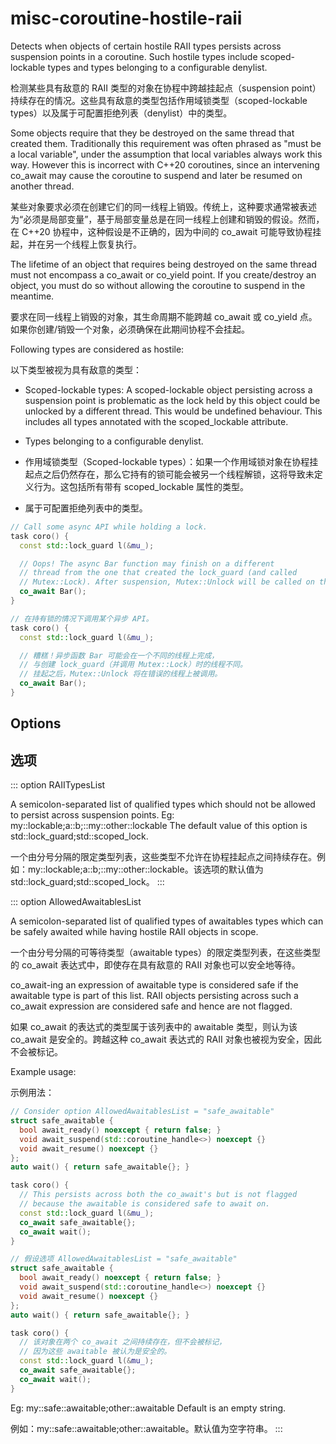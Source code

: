 # misc-coroutine-hostile-raii

Detects when objects of certain hostile RAII types persists across suspension points in a coroutine. Such hostile types include scoped-lockable types and types belonging to a configurable denylist.

检测某些具有敌意的 RAII 类型的对象在协程中跨越挂起点（suspension point）持续存在的情况。这些具有敌意的类型包括作用域锁类型（scoped-lockable types）以及属于可配置拒绝列表（denylist）中的类型。

Some objects require that they be destroyed on the same thread that created them. Traditionally this requirement was often phrased as "must be a local variable", under the assumption that local variables always work this way. However this is incorrect with C++20 coroutines, since an intervening co_await may cause the coroutine to suspend and later be resumed on another thread.

某些对象要求必须在创建它们的同一线程上销毁。传统上，这种要求通常被表述为“必须是局部变量”，基于局部变量总是在同一线程上创建和销毁的假设。然而，在 C++20 协程中，这种假设是不正确的，因为中间的 co_await 可能导致协程挂起，并在另一个线程上恢复执行。

The lifetime of an object that requires being destroyed on the same thread must not encompass a co_await or co_yield point. If you create/destroy an object, you must do so without allowing the coroutine to suspend in the meantime.

要求在同一线程上销毁的对象，其生命周期不能跨越 co_await 或 co_yield 点。如果你创建/销毁一个对象，必须确保在此期间协程不会挂起。

Following types are considered as hostile:

以下类型被视为具有敌意的类型：

- Scoped-lockable types: A scoped-lockable object persisting across a suspension point is problematic as the lock held by this object could be unlocked by a different thread. This would be undefined behaviour. This includes all types annotated with the scoped_lockable attribute.
- Types belonging to a configurable denylist.

- 作用域锁类型（Scoped-lockable types）：如果一个作用域锁对象在协程挂起点之后仍然存在，那么它持有的锁可能会被另一个线程解锁，这将导致未定义行为。这包括所有带有 scoped_lockable 属性的类型。
- 属于可配置拒绝列表中的类型。

```c++
// Call some async API while holding a lock.
task coro() {
  const std::lock_guard l(&mu_);

  // Oops! The async Bar function may finish on a different
  // thread from the one that created the lock_guard (and called
  // Mutex::Lock). After suspension, Mutex::Unlock will be called on the wrong thread.
  co_await Bar();
}
```

```c++
// 在持有锁的情况下调用某个异步 API。
task coro() {
  const std::lock_guard l(&mu_);

  // 糟糕！异步函数 Bar 可能会在一个不同的线程上完成，
  // 与创建 lock_guard（并调用 Mutex::Lock）时的线程不同。
  // 挂起之后，Mutex::Unlock 将在错误的线程上被调用。
  co_await Bar();
}
```

## Options

## 选项

::: option
RAIITypesList

A semicolon-separated list of qualified types which should not be allowed to persist across suspension points. Eg: my::lockable;a::b;::my::other::lockable The default value of this option is std::lock_guard;std::scoped_lock.

一个由分号分隔的限定类型列表，这些类型不允许在协程挂起点之间持续存在。例如：my::lockable;a::b;::my::other::lockable。该选项的默认值为 std::lock_guard;std::scoped_lock。
:::

::: option
AllowedAwaitablesList

A semicolon-separated list of qualified types of awaitables types which can be safely awaited while having hostile RAII objects in scope.

一个由分号分隔的可等待类型（awaitable types）的限定类型列表，在这些类型的 co_await 表达式中，即使存在具有敌意的 RAII 对象也可以安全地等待。

co_await-ing an expression of awaitable type is considered safe if the awaitable type is part of this list. RAII objects persisting across such a co_await expression are considered safe and hence are not flagged.

如果 co_await 的表达式的类型属于该列表中的 awaitable 类型，则认为该 co_await 是安全的。跨越这种 co_await 表达式的 RAII 对象也被视为安全，因此不会被标记。

Example usage:

示例用法：

```c++
// Consider option AllowedAwaitablesList = "safe_awaitable"
struct safe_awaitable {
  bool await_ready() noexcept { return false; }
  void await_suspend(std::coroutine_handle<>) noexcept {}
  void await_resume() noexcept {}
};
auto wait() { return safe_awaitable{}; }

task coro() {
  // This persists across both the co_await's but is not flagged
  // because the awaitable is considered safe to await on.
  const std::lock_guard l(&mu_);
  co_await safe_awaitable{};
  co_await wait();
}
```

```c++
// 假设选项 AllowedAwaitablesList = "safe_awaitable"
struct safe_awaitable {
  bool await_ready() noexcept { return false; }
  void await_suspend(std::coroutine_handle<>) noexcept {}
  void await_resume() noexcept {}
};
auto wait() { return safe_awaitable{}; }

task coro() {
  // 该对象在两个 co_await 之间持续存在，但不会被标记，
  // 因为这些 awaitable 被认为是安全的。
  const std::lock_guard l(&mu_);
  co_await safe_awaitable{};
  co_await wait();
}
```

Eg: my::safe::awaitable;other::awaitable Default is an empty string.

例如：my::safe::awaitable;other::awaitable。默认值为空字符串。
:::
